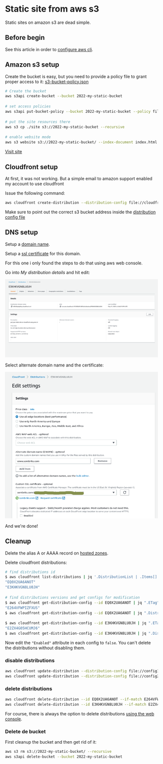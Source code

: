 # Static site from aws s3

Static sites on amazon s3 are dead simple.

## Before begin

See this article in order to
[configure aws cli](https://sombriks.com.br/#/blog/0032-introduction-to-aws-cli.md).

## Amazon s3 setup

Create the bucket is easy, but you need to provide a policy file to grant proper
access to it: [s3-bucket-policy.json](s3-bucket-policy.json)

```bash
# Create the bucket
aws s3api create-bucket --bucket 2022-my-static-bucket

# set access policies
aws s3api put-bucket-policy --bucket 2022-my-static-bucket --policy file://s3-bucket-policy.json

# put the site resources there
aws s3 cp ./site s3://2022-my-static-bucket --recursive

# enable website mode
aws s3 website s3://2022-my-static-bucket/ --index-document index.html
```

[Visit site](http://2022-my-static-bucket.s3-website-us-east-1.amazonaws.com/)

## Cloudfront setup

At first, it was not working. But a simple email to amazon support enabled my
account to use cloudfront

Issue the following command:

```bash
aws cloudfront create-distribution --distribution-config file://cloudfront-distribution-config.json
```

Make sure to point out the correct s3 bucket address inside the
[distribution config file](cloudfront-distribution-config.json)

## DNS setup

Setup a [domain name](https://us-east-1.console.aws.amazon.com/route53/home#DomainListing:).

Setup a [ssl certificate](https://us-east-1.console.aws.amazon.com/acm/home?region=us-east-1#/certificates/list)
for this domain.

For this one i only found the steps to do that using aws web console.

Go into *My distribution details* and hit edit:

![distribution details](pics/my-distribution-details.png)

Select alternate domain name and the certificate:

![distribution details](pics/select-alternate-name-and-certificate.png)

And we're done!

## Cleanup

Delete the alias A or AAAA record on
[hosted zones](https://us-east-1.console.aws.amazon.com/route53/v2/hostedzones#).

Delete cloudfront distributions:

```bash
# find distributions id
$ aws cloudfront list-distributions | jq '.DistributionList | .Items[].Id'
"EQ0X2UA6ANOT"
"E3KHKVGN8LU0JH"

# find distributions versions and get configs for modification
$ aws cloudfront get-distribution-config --id EQ0X2UA6ANOT | jq ".ETag"
"E264VFWPIZFXUS"
$ aws cloudfront get-distribution-config --id EQ0X2UA6ANOT | jq ".DistributionConfig" > config1.json

$ aws cloudfront get-distribution-config --id E3KHKVGN8LU0JH | jq ".ETag"
"E2ZX4G05HCUMJ6"
$ aws cloudfront get-distribution-config --id E3KHKVGN8LU0JH | jq ".DistributionConfig" > config2.json
```

Now edit the `"Enabled"` attribute in each config to `false`. You can't delete
the distributions without disabling them.

### disable distributions

```bash
aws cloudfront update-distribution --distribution-config file://config1.json --id EQ0X2UA6ANOT --if-match E264VFWPIZFXUS
aws cloudfront update-distribution --distribution-config file://config2.json --id E3KHKVGN8LU0JH --if-match E2ZX4G05HCUMJ6
```

### delete distributions

```bash
aws cloudfront delete-distribution --id EQ0X2UA6ANOT --if-match E264VFWPIZFXUS
aws cloudfront delete-distribution --id E3KHKVGN8LU0JH --if-match E2ZX4G05HCUMJ6
```

For course, there is always the option to delete distributions
[using the web console](https://console.aws.amazon.com/cloudfront/v3/home?skipRegion=true#/distributions).

### Delete de bucket

First cleanup the bucket and then get rid of it:

```bash
aws s3 rm s3://2022-my-static-bucket/ --recursive
aws s3api delete-bucket --bucket 2022-my-static-bucket
```
